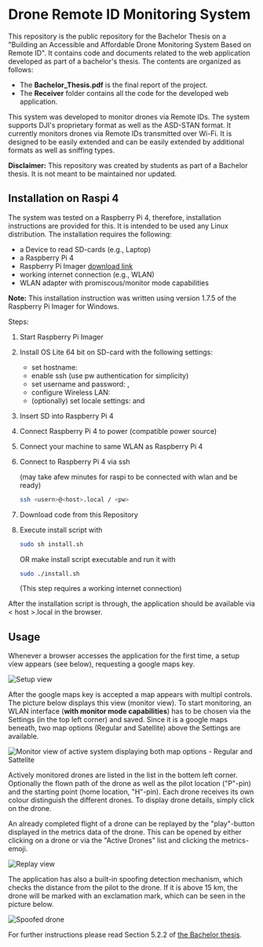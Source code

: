 # Drone Remote ID Monitoring System
This repository is the public repository for the Bachelor Thesis on a "Building an Accessible and Affordable Drone Monitoring System Based on Remote ID". It contains code and documents related to the web application developed as part of a bachelor's thesis. The contents are organized as follows:

+ The **Bachelor_Thesis.pdf** is the final report of the project.
+ The **Receiver** folder contains all the code for the developed web application.

This system was developed to monitor drones via Remote IDs. The 
system supports DJI's proprietary format as well as the ASD-STAN format. 
It currently monitors drones via Remote IDs transmitted over Wi-Fi. It is designed to 
be easily extended and can be easily extended by additional formats as well as 
sniffing types.

**Disclaimer:** This repository was created by students as part of a Bachelor thesis. It is not meant to be maintained nor updated.

## Installation on Raspi 4
The system was tested on a Raspberry Pi 4, therefore, installation instructions are provided for this. It is intended to be used any Linux distribution. The installation requires the following:
- a Device to read SD-cards (e.g., Laptop)
- a Raspberry Pi 4
- Raspberry Pi Imager [download link](https://www.raspberrypi.com/software/)
- working internet connection (e.g., WLAN)
- WLAN adapter with promiscous/monitor mode capabilities

**Note:** This installation instruction was written using version 1.7.5 of the 
Raspberry Pi Imager for Windows.

Steps:
1. Start Raspberry Pi Imager
2. Install OS Lite 64 bit on SD-card with the following settings:
   - set hostname: <host>
   - enable ssh (use pw authentication for simplicity)
   - set username and password: <user>, <pw>
   - configure Wireless LAN: <ssid>
   - (optionally) set locale settings: <timezone> and <keyboard layout>
3. Insert SD into Raspberry Pi 4
4. Connect Raspberry Pi 4 to power (compatible power source)
5. Connect your machine to same WLAN as Raspberry Pi 4
6. Connect to Raspberry Pi 4 via ssh 

    (may take afew minutes for raspi to be connected with wlan and be ready)

    ```bash
    ssh <usern>@<host>.local / <pw>
   ```
7. Download code from this Repository
8. Execute install script with

    ```bash
    sudo sh install.sh
   ``` 
   OR make install script executable and run it with 
    ```bash
   sudo ./install.sh
   ``` 
   (This step requires a working internet connection)

After the installation script is through, the application should be 
available via < host >.local in the browser.


## Usage

Whenever a browser accesses the application for the first time, a setup 
view appears (see below), requesting a google maps key.

![Setup view](Receiver/resources/images/setupview.png "Setup view")

After the google maps key is accepted a map appears with multipl controls. The 
picture below displays this view (monitor view). To start monitoring, 
an WLAN interface (**with monitor mode capabilities**) has to be chosen via the Settings (in the top left corner) 
and saved. Since it is a google maps beneath, two map options (Regular and 
Satellite) above the Settings are available.

![Monitor view of active system displaying both map options - Regular and Sattelite](Receiver/resources/images/monitorview.png "Monitor view")

Actively monitored drones are listed in the list in the bottem left corner. 
Optionally the flown path of the drone as well as the pilot location 
("P"-pin) and the starting point (home location, "H"-pin). Each drone 
receives its own colour distinguish the different drones. To display drone details, 
simply click on the drone.

An already completed flight of a drone can be replayed by the "play"-button 
displayed in the metrics data of the drone. This can be opened by either 
clicking on a drone or via the "Active Drones" list and clicking the 
metrics-emoji.

![Replay view](Receiver/resources/images/replayview.png "Replay view")

The application has also a built-in spoofing detection mechanism, which 
checks the distance from the pilot to the drone. If it is above 15 km, the 
drone will be marked with an exclamation mark, which can be seen in the 
picture below.

![Spoofed drone](Receiver/resources/images/spoofingdetection.png "Detected spoofed drone")

For further instructions please read Section 5.2.2 of [the Bachelor thesis](Bachelor_Thesis_Drone_Monitoring_System.pdf).
